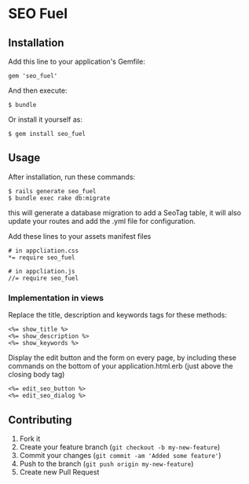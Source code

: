 # SEO Fuel

## Installation

Add this line to your application's Gemfile:

    gem 'seo_fuel'

And then execute:

    $ bundle

Or install it yourself as:

    $ gem install seo_fuel

## Usage
After installation, run these commands:

    $ rails generate seo_fuel
    $ bundle exec rake db:migrate

this will generate a database migration to add a SeoTag table, it will also update your routes and add the .yml file for configuration.

Add these lines to your assets manifest files

    # in appcliation.css
    *= require seo_fuel
  
    # in appcliation.js
    //= require seo_fuel
    
### Implementation in views
Replace the title, description and keywords tags for these methods:

    <%= show_title %>
    <%= show_description %>
    <%= show_keywords %>
    
Display the edit button and the form on every page, by including these commands on the bottom of your application.html.erb (just above the closing body tag)

    <%= edit_seo_button %>
    <%= edit_seo_dialog %>
    

## Contributing

1. Fork it
2. Create your feature branch (`git checkout -b my-new-feature`)
3. Commit your changes (`git commit -am 'Added some feature'`)
4. Push to the branch (`git push origin my-new-feature`)
5. Create new Pull Request
